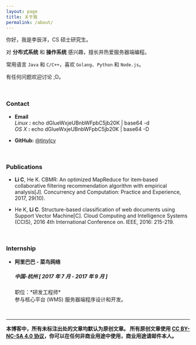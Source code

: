 ```yaml
---
layout: page
title: 关于我
permalink: /about/
---
```


你好，我是李辰洋，CS 硕士研究生。

对 **分布式系统** 和 **操作系统** 感兴趣，擅长并热爱服务器端编程。

常用语言 `Java` 和 `C/C++`，喜欢 `Golang`、`Python` 和 `Node.js`。

有任何问题欢迎讨论 ;D。

<br/>

### Contact

* **Email** <br/>
   *Linux* **:** echo dGlueWxjeUBnbWFpbC5jb20K | base64 -d <br/>
   *OS X* **:** echo dGlueWxjeUBnbWFpbC5jb20K | base64 -D

<p/>

* **GitHub:** [@tinylcy](https://github.com/tinylcy)


<br/>

### Publications

* **Li C**, He K. CBMR: An optimized MapReduce for item‐based collaborative filtering recommendation algorithm with empirical analysis[J]. Concurrency and Computation: Practice and Experience, 2017, 29(10).

* He K, **Li C**. Structure-based classification of web documents using Support Vector Machine[C]. Cloud Computing and Intelligence Systems (CCIS), 2016 4th International Conference on. IEEE, 2016: 215-219.

<br/>

### Internship

* **阿里巴巴 - 菜鸟网络** <br/>
  <h5>中国-杭州 [ 2017 年 7 月 - 2017 年 9 月 ]</h5>
  职位：*研发工程师* <br/>
  参与核心平台 (WMS) 服务器端程序设计和开发。

<br/>

-----

**本博客中，所有未标注出处的文章均默认为原创文章。
所有原创文章使用 [CC BY-NC-SA 4.0 协议](https://creativecommons.org/licenses/by-nc-sa/4.0/deed.zh)，你可以在任何非商业用途中使用，商业用途请邮件本人。**



 




